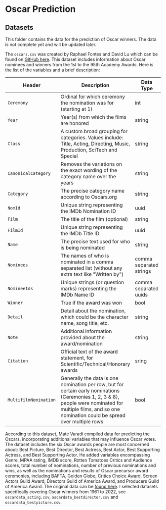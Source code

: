 # Oscar Prediction

## Datasets
This folder contains the data for the prediction of Oscar winners. The data is not complete yet and will be updated later.

The `oscars.csv` was created by Raphael Fontes and David Lu which can be found on [GitHub here](https://github.com/DLu/oscar_data/blob/main/oscars.csv). 
This dataset includes information about Oscar nominees and winners from the 1st to the 95th Academy Awards. Here is the list of the variables and a brief description:


| Header       | Description                              | Data Type |
| ------------ | ---------------------------------------- | --------- |
| `Ceremony` | Ordinal for which ceremony the nomination was for (starting at 1)| int |
| `Year` | Year(s) from which the films are honored | string |
| `Class` | A custom broad grouping for categories. Values include: Title, Acting, Directing, Music, Production, SciTech and Special | string |
| `CanonicalCategory` | Removes the variations on the exact wording of the category name over the years | string |
| `Category` | The precise category name according to Oscars.org | string |
| `NomId` | Unique string representing the IMDb Nomination ID | uuid |
| `Film` | The title of the film (optional) | string |
| `FilmId` | Unique string representing the IMDb Title ID | uuid |
| `Name` | The precise text used for who is being nominated | string |
| `Nominees` | The names of who is nominated in a comma separated list (without any extra text like "Written by") | comma separated strings |
| `NomineeIds` | Unique strings (or question marks) representing the IMDb Name ID | comma separated uuids |
| `Winner` | True if the award was won | bool |
| `Detail` | Detail about the nomination, which could be the character name, song title, etc. | string |
| `Note` | Additional information provided about the award/nomination | string |
| `Citation` | Official text of the award statement, for Scientific/Technical/Honorary awards | sring |
| `MultifilmNomination` | Generally the data is one nomination per row, but for certain early nominations (Ceremonies 1, 2, 3 & 8), people were nominated for multiple films, and so one nomination could be spread over multiple rows | bool |


According to this dataset, Mate Varadi compiled data for predicting the Oscars, incorporating additional variables that may influence Oscar votes. The dataset includes the six Oscar awards people are most concerned about: Best Picture, Best Director, Best Actress, Best Actor, Best Supporting Actress, and Best Supporting Actor. He added variables encompassing Genre, MPAA rating, IMDB score, Rotten Tomatoes Critics and Audience scores, total number of nominations, number of previous nominations and wins, as well as the nominations and results of Oscar precursor award ceremonies, including BAFTA, Golden Globe, Critics Choice Award, Screen Actors Guild Award, Directors Guild of America Award, and Producers Guild of America Award. The original data can be [found here](https://github.com/MateVaradi/OscarPrediction/tree/main/data). I selected datasets specifically covering Oscar winners from 1961 to 2022, see `oscardata_acting.csv`, `oscardata_bestdirector.csv` and `oscardata_bestpicture.csv`.
